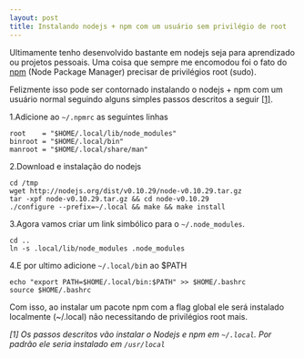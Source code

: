 ```yaml
---
layout: post
title: Instalando nodejs + npm com um usuário sem privilégio de root
---
```


Ultimamente tenho desenvolvido bastante em nodejs seja para aprendizado ou projetos pessoais. Uma coisa que
sempre me encomodou foi o fato do [npm](http://npmjs.org) (Node Package Manager) precisar de privilégios root (sudo).

Felizmente isso pode ser contornado instalando o nodejs + npm com um usuário normal seguindo alguns simples passos descritos a seguir [[1]](#note-1).


1.Adicione ao `~/.npmrc` as seguintes linhas

    root    = "$HOME/.local/lib/node_modules"
    binroot = "$HOME/.local/bin"
    manroot = "$HOME/.local/share/man"

2.Download e instalação do nodejs

    cd /tmp
    wget http://nodejs.org/dist/v0.10.29/node-v0.10.29.tar.gz
    tar -xpf node-v0.10.29.tar.gz && cd node-v0.10.29
    ./configure --prefix=~/.local && make && make install

3.Agora vamos criar um link simbólico para o `~/.node_modules`.

    cd ..
    ln -s .local/lib/node_modules .node_modules

4.E por ultimo adicione `~/.local/bi`n ao $PATH

    echo "export PATH=$HOME/.local/bin:$PATH" >> $HOME/.bashrc
    source $HOME/.bashrc


Com isso, ao instalar um pacote npm com a flag global ele será instalado localmente (~/.local) não necessitando de privilégios root mais.

<em class="notes" id="note-1">[1] Os passos descritos vão instalar o Nodejs e npm em `~/.local`. Por padrão ele seria instalado em `/usr/local`</em>

